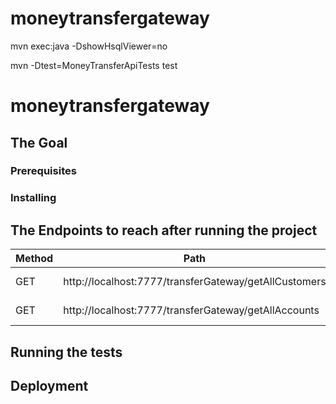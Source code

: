# moneytransfergateway

mvn exec:java -DshowHsqlViewer=no

mvn -Dtest=MoneyTransferApiTests test




#  moneytransfergateway


## The Goal


### Prerequisites



### Installing



## The Endpoints to reach after running the project
| Method        | Path          										|Usage
| ------------- | ------------------------------------------------------|------------------------ 										|
| GET           | http://localhost:7777/transferGateway/getAllCustomers |get all Customers
| GET           | http://localhost:7777/transferGateway/getAllAccounts  |get all Accounts                                         |

## Running the tests



## Deployment



